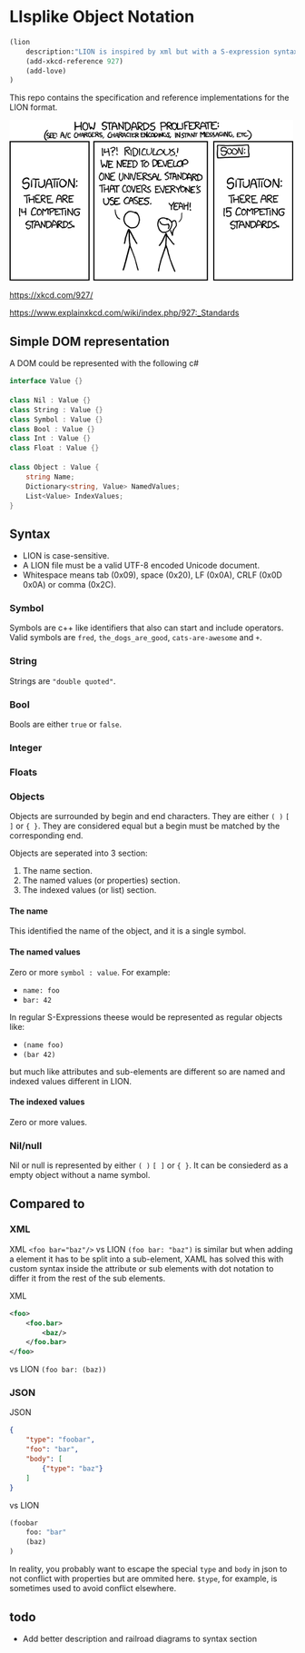 # LIsplike Object Notation

```lisp
(lion
    description:"LION is inspired by xml but with a S-expression syntax"
    (add-xkcd-reference 927)
    (add-love)
)
```

This repo contains the specification and reference implementations for the LION format.

![xkcd comic about standards, please see explainxkcd link below](xkcd.png)

https://xkcd.com/927/

https://www.explainxkcd.com/wiki/index.php/927:_Standards

## Simple DOM representation

A DOM could be represented with the following c#

```csharp
interface Value {}

class Nil : Value {}
class String : Value {}
class Symbol : Value {}
class Bool : Value {}
class Int : Value {}
class Float : Value {}

class Object : Value {
    string Name;
    Dictionary<string, Value> NamedValues;
    List<Value> IndexValues;
}
```

## Syntax

* LION is case-sensitive.
* A LION file must be a valid UTF-8 encoded Unicode document.
* Whitespace means tab (0x09), space (0x20), LF (0x0A), CRLF (0x0D 0x0A) or comma (0x2C).

### Symbol
Symbols are c++ like identifiers that also can start and include operators. Valid symbols are `fred`, `the_dogs_are_good`, `cats-are-awesome` and `+`.

### String
Strings are `"double quoted"`.

### Bool
Bools are either `true` or `false`.


### Integer
### Floats

### Objects
Objects are surrounded by begin and end characters. They are either `( )` `[ ]` or `{ }`. They are considered equal but a begin must be matched by the corresponding end. 

Objects are seperated into 3 section:
1. The name section.
2. The named values (or properties) section.
3. The indexed values (or list) section.

#### The name
This identified the name of the object, and it is a single symbol.

#### The named values
Zero or more `symbol : value`.  For example:
* `name: foo`
* `bar: 42`

In regular S-Expressions theese would be represented as regular objects like:
* `(name foo)`
* `(bar 42)`

but much like attributes and sub-elements are different so are named and indexed values different in LION.

#### The indexed values
Zero or more values.


### Nil/null
Nil or null is represented by either `( )` `[ ]` or `{ }`. It can be consiederd as a empty object without a name symbol.

## Compared to

### XML
XML `<foo bar="baz"/>` vs LION `(foo bar: "baz")` is similar but when adding a element it has to be split into a sub-element, XAML has solved this with custom syntax inside the attribute or sub elements with dot notation to differ it from the rest of the sub elements.

XML
```xml
<foo>
    <foo.bar>
        <baz/>
    </foo.bar>
</foo>
```
vs LION `(foo bar: (baz))`

### JSON
JSON
```json
{
    "type": "foobar",
    "foo": "bar",
    "body": [
        {"type": "baz"}
    ]
}
```
vs
LION
```lisp
(foobar
    foo: "bar"
    (baz)
)
```

In reality, you probably want to escape the special `type` and `body` in json to not conflict with properties but are ommited here. `$type`, for example, is sometimes used to avoid conflict elsewhere.

   

 
## todo
* Add better description and railroad diagrams to syntax section

